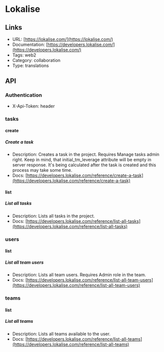# Lokalise

## Links

* URL: [https://lokalise.com/](https://lokalise.com/)
* Documentation: [https://developers.lokalise.com/](https://developers.lokalise.com/)
* Tags: web2
* Category: collaboration
* Type: translations

## API

### Authentication

* X-Api-Token: header

### tasks

#### create

##### Create a task

* Description: Creates a task in the project. Requires Manage tasks admin right.
            Keep in mind, that initial_tm_leverage attribute will be empty in server response. It's being calculated after the task is created and this process may take some time.
* Docs: [https://developers.lokalise.com/reference/create-a-task](https://developers.lokalise.com/reference/create-a-task)

#### list

##### List all tasks

* Description: Lists all tasks in the project.
* Docs: [https://developers.lokalise.com/reference/list-all-tasks](https://developers.lokalise.com/reference/list-all-tasks)

### users

#### list

##### List all team users

* Description: Lists all team users. Requires Admin role in the team.
* Docs: [https://developers.lokalise.com/reference/list-all-team-users](https://developers.lokalise.com/reference/list-all-team-users)

### teams

#### list

##### List all teams

* Description: Lists all teams available to the user.
* Docs: [https://developers.lokalise.com/reference/list-all-teams](https://developers.lokalise.com/reference/list-all-teams)
